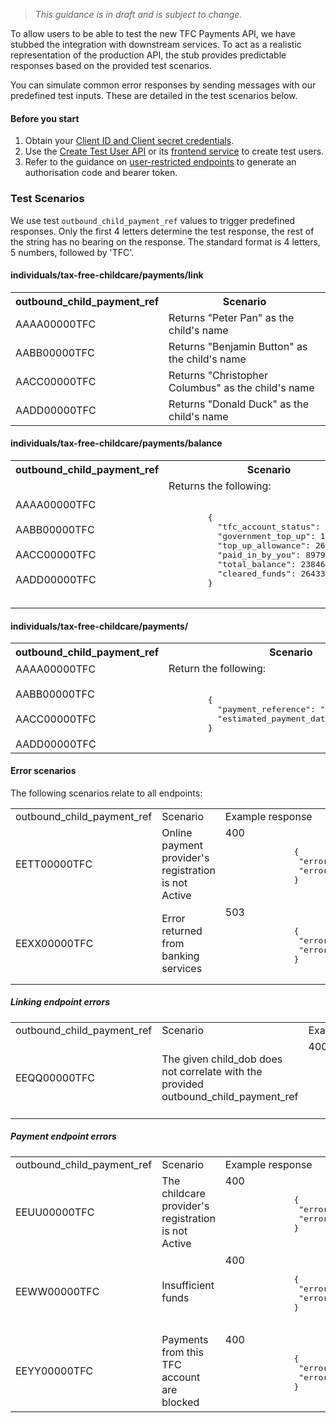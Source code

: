 > _This guidance is in draft and is subject to change._

To allow users to be able to test the new TFC Payments API, we have stubbed the integration with downstream services. To act as a realistic representation of the production API, the stub provides predictable responses based on the provided test scenarios. 

You can simulate common error responses by sending messages with our predefined test inputs. These are detailed in the test scenarios below.

#### Before you start

1. Obtain your [Client ID and Client secret credentials](https://developer.service.hmrc.gov.uk/api-documentation/docs/authorisation/credentials).
2. Use the [Create Test User API](https://developer.service.hmrc.gov.uk/api-documentation/docs/api/service/api-platform-test-user/1.0) or its [frontend service](https://developer.service.hmrc.gov.uk/api-test-user) to create test users.
3. Refer to the guidance on [user-restricted endpoints](https://developer.service.hmrc.gov.uk/api-documentation/docs/authorisation/user-restricted-endpoints) to generate an authorisation code and bearer token.

### Test Scenarios

We use test `outbound_child_payment_ref` values to trigger predefined responses. Only the first 4 letters determine the test response, the rest of the string has no bearing on the response. The standard format is 4 letters, 5 numbers, followed by 'TFC'.


#### individuals/tax-free-childcare/payments/link

<table>
  <tr>
    <th>outbound_child_payment_ref</th>
    <th>Scenario</th>
  </tr>
  <tr>
    <td>AAAA00000TFC</td>
    <td>Returns "Peter Pan" as the child's name</td>
  </tr>
  <tr>
    <td>AABB00000TFC</td>
    <td>Returns "Benjamin Button" as the child's name</td>
  </tr>
  <tr>
    <td>AACC00000TFC</td>
    <td>Returns "Christopher Columbus" as the child's name</td>
  </tr>
  <tr>
    <td>AADD00000TFC</td>
    <td>Returns "Donald Duck" as the child's name</td>
  </tr>
</table>

#### individuals/tax-free-childcare/payments/balance

<table>
  <tr>
    <th>outbound_child_payment_ref</th>
    <th>Scenario</th>
  </tr>
  <tr>
    <td>AAAA00000TFC <br>
      <br>AABB00000TFC <br>
      <br>AACC00000TFC <br>
      <br>AADD00000TFC
    </td>
    <td>Returns the following: <br>
      <br><pre class="code--block">
        {
          "tfc_account_status": "ACTIVE",
          "government_top_up": 14159,
          "top_up_allowance": 26535,
          "paid_in_by_you": 89793,
          "total_balance": 23846
          "cleared_funds": 26433
        }
        </pre>
      </td>
  </tr>
</table>

#### individuals/tax-free-childcare/payments/

<table>
  <tr>
    <th>outbound_child_payment_ref</th>
    <th>Scenario</th>
    <th></th>
  </tr>
  <tr>
    <td>AAAA00000TFC <br>
      <br>AABB00000TFC <br>
      <br>AACC00000TFC <br>
      <br>AADD00000TFC
    </td>
    <td>Return the following: <br>
      <br><pre class="code--block">
        {
          "payment_reference": "8427950288419716",
          "estimated_payment_date": "2024-10-01",
        }
        </pre>
    </td>
  </tr>
  <tr></tr>
</table>

#### Error scenarios

The following scenarios relate to all endpoints:

<table>
    <tr>
        <td>outbound_child_payment_ref</td>
        <td>Scenario</td>
        <td>Example response</td>
    </tr>
    <tr>
        <td>EETT00000TFC</td>
        <td>Online payment provider's registration is not Active</td>
        <td>400<br>
           <pre class="code--block">
              {
               "errorCode": "E0030",
               "errorDescription": "Request data is invalid or missing. Please refer to API Documentation for further information",
              }
           </pre></td>
    </tr>
    <tr>
        <td>EEXX00000TFC</td>
        <td>Error returned from banking services</td>
        <td>503<br>
           <pre class="code--block">
              {
               "errorCode": "E0034",
               "errorDescription": "The service is unavailable. Please refer to API Documentation for further information.",
              }
           </pre></td>
    </tr>
</table>

##### Linking endpoint errors

<table>
    <tr>
        <td>outbound_child_payment_ref</td>
        <td>Scenario</td>
        <td>Example response</td>
    </tr>
    <tr>
        <td>EEQQ00000TFC</td>
        <td>The given child_dob does not correlate with the provided outbound_child_payment_ref</td>
        <td>400<br>
           <pre class="code--block">
              {
               "errorCode": "E0025",
               "errorDescription": "Request data is invalid or missing. Please refer to API Documentation for further information",
              }
           </pre></td>
    </tr>
</table>

##### Payment endpoint errors

<table>
    <tr>
        <td>outbound_child_payment_ref</td>
        <td>Scenario</td>
        <td>Example response</td>
    </tr>
    <tr>
        <td>EEUU00000TFC</td>
        <td>The childcare provider's registration is not Active</td>
        <td>400<br>
           <pre class="code--block">
              {
               "errorCode": "E0031",
               "errorDescription": "The CCP is inactive, please check the CCP details and ensure that the CCP is still registered with their childcare regulator and that they have also signed up to TFC via the TFC portal to receive TFC funds.",
              }
           </pre></td>
    </tr>
    <tr>
        <td>EEWW00000TFC</td>
        <td>Insufficient funds</td>
        <td>400<br>
           <pre class="code--block">
              {
               "errorCode": "E0033",
               "errorDescription": "The TFC account used to request payment contains insufficient funds.",
              }
           </pre></td>
    </tr>
    <tr>
        <td>EEYY00000TFC</td>
        <td>Payments from this TFC account are blocked</td>
        <td>400<br>
           <pre class="code--block">
              {
               "errorCode": "E0035",
               "errorDescription": "There is an issue with this TFC account, please advise parent / carer to contact TFC customer services.",
              }
           </pre></td>
    </tr>
</table>
